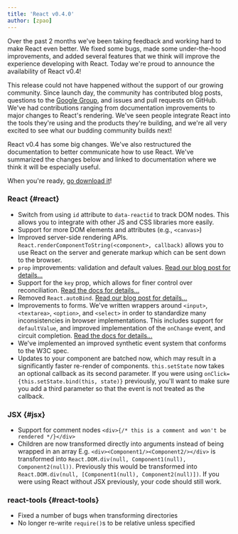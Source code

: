 ```yaml
---
title: 'React v0.4.0'
author: [zpao]
---
```


Over the past 2 months we've been taking feedback and working hard to make React even better. We fixed some bugs, made some under-the-hood improvements, and added several features that we think will improve the experience developing with React. Today we're proud to announce the availability of React v0.4!

This release could not have happened without the support of our growing community. Since launch day, the community has contributed blog posts, questions to the [Google Group](https://groups.google.com/group/reactjs), and issues and pull requests on GitHub. We've had contributions ranging from documentation improvements to major changes to React's rendering. We've seen people integrate React into the tools they're using and the products they're building, and we're all very excited to see what our budding community builds next!

React v0.4 has some big changes. We've also restructured the documentation to better communicate how to use React. We've summarized the changes below and linked to documentation where we think it will be especially useful.

When you're ready, [go download it](/docs/installation.html)!

### React {#react}

- Switch from using `id` attribute to `data-reactid` to track DOM nodes. This allows you to integrate with other JS and CSS libraries more easily.
- Support for more DOM elements and attributes (e.g., `<canvas>`)
- Improved server-side rendering APIs. `React.renderComponentToString(<component>, callback)` allows you to use React on the server and generate markup which can be sent down to the browser.
- `prop` improvements: validation and default values. [Read our blog post for details...](/blog/2013/07/11/react-v0-4-prop-validation-and-default-values.html)
- Support for the `key` prop, which allows for finer control over reconciliation. [Read the docs for details...](/docs/multiple-components.html)
- Removed `React.autoBind`. [Read our blog post for details...](/blog/2013/07/02/react-v0-4-autobind-by-default.html)
- Improvements to forms. We've written wrappers around `<input>`, `<textarea>`, `<option>`, and `<select>` in order to standardize many inconsistencies in browser implementations. This includes support for `defaultValue`, and improved implementation of the `onChange` event, and circuit completion. [Read the docs for details...](/docs/forms.html)
- We've implemented an improved synthetic event system that conforms to the W3C spec.
- Updates to your component are batched now, which may result in a significantly faster re-render of components. `this.setState` now takes an optional callback as its second parameter. If you were using `onClick={this.setState.bind(this, state)}` previously, you'll want to make sure you add a third parameter so that the event is not treated as the callback.

### JSX {#jsx}

- Support for comment nodes `<div>{/* this is a comment and won't be rendered */}</div>`
- Children are now transformed directly into arguments instead of being wrapped in an array
  E.g. `<div><Component1/><Component2/></div>` is transformed into `React.DOM.div(null, Component1(null), Component2(null))`.
  Previously this would be transformed into `React.DOM.div(null, [Component1(null), Component2(null)])`.
  If you were using React without JSX previously, your code should still work.

### react-tools {#react-tools}

- Fixed a number of bugs when transforming directories
- No longer re-write `require()`s to be relative unless specified
